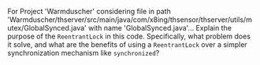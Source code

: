 For Project 'Warmduscher' considering file in path 'Warmduscher/thserver/src/main/java/com/x8ing/thsensor/thserver/utils/mutex/GlobalSynced.java' with name 'GlobalSynced.java'... 
Explain the purpose of the `ReentrantLock` in this code.  Specifically, what problem does it solve, and what are the benefits of using a `ReentrantLock` over a simpler synchronization mechanism like `synchronized`?